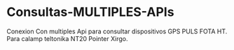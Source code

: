 # Consultas-MULTIPLES-APIs

Conexion Con multiples Api para consultar dispositivos GPS PULS FOTA HT. Para calamp teltonika NT20 Pointer Xirgo.
